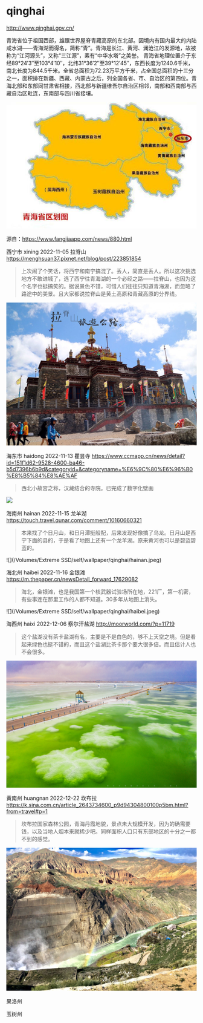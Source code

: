 # qinghai

http://www.qinghai.gov.cn/

青海省位于祖国西部，雄踞世界屋脊青藏高原的东北部。因境内有国内最大的内陆咸水湖——青海湖而得名，简称“青”。青海是长江、黄河、澜沧江的发源地，故被称为“江河源头”，又称“三江源”，素有“中华水塔”之美誉。 青海省地理位置介于东经89°24′3″至103°4′10″，北纬31°36′2″至39°12′45″，东西长度为1240.6千米，南北长度为844.5千米。全省总面积为72.23万平方千米，占全国总面积的十三分之一，面积排在新疆、西藏、内蒙古之后，列全国各省、市、自治区的第四位。青海北部和东部同甘肃省相接，西北部与新疆维吾尔自治区相邻，南部和西南部与西藏自治区毗连，东南部与四川省接壤。



![青海](qinghai.png)

源自：https://www.fangjiaapp.com/news/880.html

西宁市 xining 2022-11-05 拉脊山 https://menghsuan37.pixnet.net/blog/post/223851854

> 上次闹了个笑话，将西宁和南宁搞混了。丢人，简直是丢人。所以这次挑选地方不敢进城了，选了西宁往青海湖的一个必经之路——拉脊山，也因为这个名字也挺搞笑的。据说景色不错，可惜人们往往只知道青海湖，而忽略了路途中的美景。且大家都说拉脊山是黄土高原和青藏高原的分界线。

![](xining.jpeg)

海东市 haidong 2022-11-13 瞿昙寺 https://www.ccmapp.cn/news/detail?id=151f1d62-9528-4600-ba46-b5d7396b6b9d&categoryid=&categoryname=%E6%9C%80%E6%96%B0%E8%B5%84%E8%AE%AF

> 西北小故宫之称，汉藏结合的寺院。已完成了数字化壁画

![](haidong.jpeg)

海南州 hainan 2022-11-15 龙羊湖 https://touch.travel.qunar.com/comment/10160660321

> 本来找了个日月山，和日月潭挺般配，后来发现好像搞了乌龙。日月山是西宁下面的县的，于是看了地图上还有一个龙羊湖。原来黄河也可以是碧蓝碧蓝的。

![](/Volumes/Extreme SSD/self/wallpaper/qinghai/hainan.jpeg)

海北州 haibei 2022-11-16 金银滩 https://m.thepaper.cn/newsDetail_forward_17629082

> 海北，金银滩，也是我国第一个核武器试验场所在地，221厂，第一机密，有些事连在那里工作的人都不知道。30多年从地图上消失。

![](/Volumes/Extreme SSD/self/wallpaper/qinghai/haibei.jpeg)

海西州 haixi 2022-12-06 察尔汗盐湖 http://moorworld.com/?p=11719

> 这个盐湖没有茶卡盐湖有名，主要是不是白色的，够不上天空之境。但是看起来绿色也挺不错的，而且这个盐湖比茶卡那个要大很多倍。而且估计人也不会很多。

 ![](haixi.jpeg)

黄南州 huangnan 2022-12-22 坎布拉 https://k.sina.com.cn/article_2643734600_p9d94304800100p5bm.html?from=travel#p=1

> 坎布拉国家森林公园，青海丹霞地貌，景点未大规模开发，因为的确需要钱，以及当地人烟本来就稀少吧。同样面积人口只有东部地区的十分之一都不到的感觉。

![](huangnan.jpeg)

果洛州

玉树州

